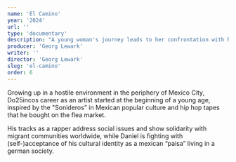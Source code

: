 ```yaml
---
name: 'El Camino'
year: '2024'
url: ''
type: 'documentary'
description: "A young woman's journey leads to her confrontation with her roots and acceptance of her hybrid identity.",
producer: 'Georg Lewark'
writer: ''
director: 'Georg Lewark'
slug: 'el-camino'
order: 6
---
```


<script>
  import ExternalLink from '$lib/components/Link/ExternalLink.svelte';
  import Link from '$lib/components/Link/Link.svelte';  
</script>

Growing up in a hostile environment in the periphery of Mexico City, Do25incos career as an artist started at the beginning of a young age, inspired by the "Sonideros" in Mexican popular culture and hip hop tapes that he bought on the flea market.

His tracks as a rapper address social issues and show solidarity with migrant communities worldwide, while Daniel is fighting with (self-)acceptance of his cultural identity as a mexican “paisa” living in a german society.

<div class="hidden-desktop">
<!-- <ExternalLink ariaLabel="Watch film" href='https://vimeo.com/764106187'>Watch film</ExternalLink> -->

<!-- ![Movie Poster](../../assets/projects/el-camino/el-camino_still11.jpg) -->

</div>
